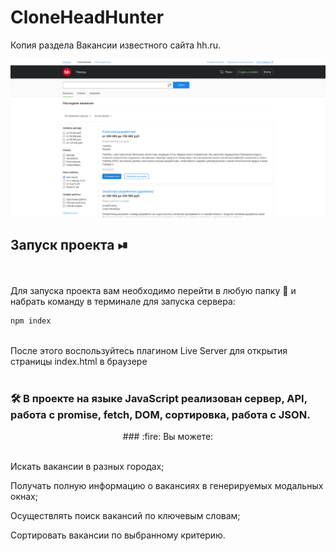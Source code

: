 # CloneHeadHunter

Копия раздела Вакансии известного сайта hh.ru. 

  
  <div  align="center">
  <img src="https://github.com/Jones-Davy/CloneHeadHunter/blob/main/img/mainscreen.jpg"/>
</div>

## Запуск проекта ⏯

<br/>
<br/>
Для запуска проекта вам необходимо перейти в любую папку 📂 и набрать команду в терминале для запуска сервера:

```javascript
npm index
```

<br/>
После этого воспользуйтесь плагином Live Server для открытия страницы index.html в браузере
<br/>
<br/>


### :hammer_and_wrench: В проекте на языке JavaScript реализован сервер, API, работа с promise, fetch, DOM, сортировка, работа с JSON.
<div align="center">
### :fire: Вы можете:
</div>
<br/>

Искать вакансии в разных городах; <br/>

Получать полную информацию о вакансиях в генерируемых модальных окнах; <br/>

Осуществлять поиск вакансий по ключевым словам; <br/>

Сортировать вакансии по выбранному критерию.
